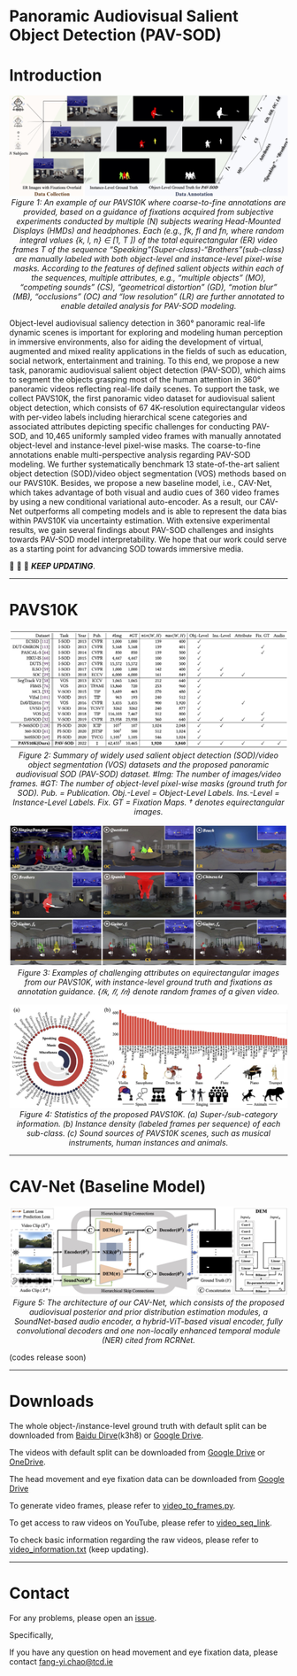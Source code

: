 # Panoramic Audiovisual Salient Object Detection (PAV-SOD)



# Introduction

<p align="center">
    <img src="./figures/fig_teaser.jpg"/> <br />
    <em> 
    Figure 1: An example of our PAVS10K where coarse-to-fine annotations are provided, based on a guidance of fixations acquired from subjective experiments conducted by multiple (N) subjects wearing Head-Mounted Displays (HMDs) and headphones. Each (e.g., fk, fl and fn, where random integral values {k, l, n} ∈ [1, T ]) of the total equirectangular (ER) video frames T of the sequence “Speaking”(Super-class)-“Brothers”(sub-class) are manually labeled with both object-level and instance-level pixel-wise masks. According to the features of defined salient objects within each of the sequences, multiple attributes, e.g., “multiple objects” (MO), “competing sounds” (CS), “geometrical distortion” (GD), “motion blur” (MB), “occlusions” (OC) and “low resolution” (LR) are further annotated to enable detailed analysis for PAV-SOD modeling.
    </em>
</p>

Object-level audiovisual saliency detection in 360° panoramic real-life dynamic scenes is important for exploring and modeling human perception in immersive environments, also for aiding the development of virtual, augmented and mixed reality applications in the fields of such as education, social network, entertainment and training. To this end, we propose a new task, panoramic audiovisual salient object detection (PAV-SOD), which aims to segment the objects grasping most of the human attention in 360° panoramic videos reflecting real-life daily scenes. To support the task, we collect PAVS10K, the first panoramic video dataset for audiovisual salient object detection, which consists of 67 4K-resolution equirectangular videos with per-video labels including hierarchical scene categories and associated attributes depicting specific challenges for conducting PAV-SOD, and 10,465 uniformly sampled video frames with manually annotated object-level and instance-level pixel-wise masks. The coarse-to-fine annotations enable multi-perspective analysis regarding PAV-SOD modeling. We further systematically benchmark 13 state-of-the-art salient object detection (SOD)/video object segmentation (VOS) methods based on our PAVS10K. Besides, we propose a new baseline model, i.e., CAV-Net, which takes advantage of both visual and audio cues of 360 video frames by using a new conditional variational auto-encoder. As a result, our CAV-Net outperforms all competing models and is able to represent the data bias within PAVS10K via uncertainty estimation. With extensive experimental results, we gain several findings about PAV-SOD challenges and insights towards PAV-SOD model interpretability. We hope that our work could serve as a starting point for advancing SOD towards immersive media.


:running: :running: :running: ***KEEP UPDATING***.

------

# PAVS10K

<p align="center">
    <img src="./figures/fig_related_datasets.jpg"/> <br />
    <em> 
    Figure 2: Summary of widely used salient object detection (SOD)/video object segmentation (VOS) datasets and the proposed panoramic audiovisual SOD (PAV-SOD) dataset. #Img: The number of images/video frames. #GT: The number of object-level pixel-wise masks (ground truth for SOD). Pub. = Publication. Obj.-Level = Object-Level Labels. Ins.-Level = Instance-Level Labels. Fix. GT = Fixation Maps. † denotes equirectangular images.
    </em>
</p>

<p align="center">
    <img src="./figures/fig_dataset_examples.jpg"/> <br />
    <em> 
    Figure 3: Examples of challenging attributes on equirectangular images from our PAVS10K, with instance-level ground truth and fixations as annotation guidance. {𝑓𝑘, 𝑓𝑙, 𝑓𝑛} denote random frames of a given video.
    </em>
</p>

<p align="center">
    <img src="./figures/fig_dataset_statistics.jpg"/> <br />
    <em> 
    Figure 4: Statistics of the proposed PAVS10K. (a) Super-/sub-category information. (b) Instance density (labeled frames per sequence) of each sub-class. (c) Sound sources of PAVS10K scenes, such as musical instruments, human instances and animals.
    </em>
</p>

------

# CAV-Net (Baseline Model)

<p align="center">
    <img src="./figures/fig_model_structure.jpg"/> <br />
    <em> 
    Figure 5: The architecture of our CAV-Net, which consists of the proposed audiovisual posterior and prior distribution estimation modules, a SoundNet-based audio encoder, a hybrid-ViT-based visual encoder, fully convolutional decoders and one non-locally enhanced temporal module (NER) cited from RCRNet.
    </em>
</p>

(codes release soon)

------

# Downloads

The whole object-/instance-level ground truth with default split can be downloaded from [Baidu Dirve](https://pan.baidu.com/s/1zDXE9iHGyWZFFUDIeaKIdQ)(k3h8) or [Google Drive](https://drive.google.com/file/d/1SjsYz57gArBVr_yzgcRnqYI4MpDiZ_Fh/view?usp=sharing).

The videos with default split can be downloaded from [Google Drive](https://drive.google.com/file/d/1qYnXwKLZUtn4Gb8R9U5P4qsibUCNGoUN/view?usp=sharing) or [OneDrive](https://1drv.ms/u/s!Ais1kZo7RR7Lg1Vt1cA_M05apzL7?e=PzZ4Va). 

The head movement and eye fixation data can be downloaded from [Google Drive](https://drive.google.com/drive/folders/1tZDIESRiy3W2g--8lnNWag3KhpEGqTHc?usp=sharing)

To generate video frames, please refer to [video_to_frames.py](https://github.com/PanoAsh/ASOD60K/blob/main/video_to_frames.py).

To get access to raw videos on YouTube, please refer to [video_seq_link](https://github.com/PanoAsh/ASOD60K/blob/main/video_seq_link). 

To check basic information regarding the raw videos, please refer to [video_information.txt](https://github.com/PanoAsh/ASOD60K/blob/main/video_information.txt) (keep updating).

------

# Contact

For any problems, please open an [issue](https://github.com/PanoAsh/ASOD60K/issues/new).

Specifically,

If you have any question on head movement and eye fixation data, please contact fang-yi.chao@tcd.ie

